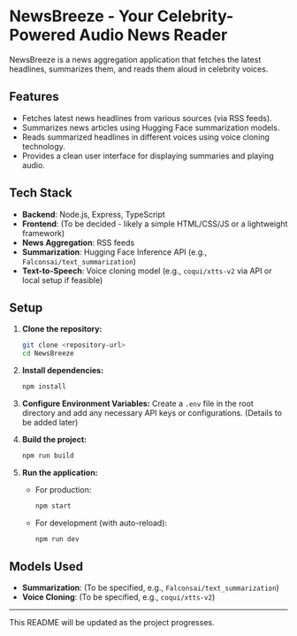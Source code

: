 # NewsBreeze - Your Celebrity-Powered Audio News Reader

NewsBreeze is a news aggregation application that fetches the latest headlines, summarizes them, and reads them aloud in celebrity voices.

## Features

- Fetches latest news headlines from various sources (via RSS feeds).
- Summarizes news articles using Hugging Face summarization models.
- Reads summarized headlines in different voices using voice cloning technology.
- Provides a clean user interface for displaying summaries and playing audio.

## Tech Stack

- **Backend**: Node.js, Express, TypeScript
- **Frontend**: (To be decided - likely a simple HTML/CSS/JS or a lightweight framework)
- **News Aggregation**: RSS feeds
- **Summarization**: Hugging Face Inference API (e.g., `Falconsai/text_summarization`)
- **Text-to-Speech**: Voice cloning model (e.g., `coqui/xtts-v2` via API or local setup if feasible)

## Setup

1.  **Clone the repository:**

    ```bash
    git clone <repository-url>
    cd NewsBreeze
    ```

2.  **Install dependencies:**

    ```bash
    npm install
    ```

3.  **Configure Environment Variables:**
    Create a `.env` file in the root directory and add any necessary API keys or configurations. (Details to be added later)

4.  **Build the project:**

    ```bash
    npm run build
    ```

5.  **Run the application:**
    - For production:
      ```bash
      npm start
      ```
    - For development (with auto-reload):
      ```bash
      npm run dev
      ```

## Models Used

- **Summarization**: (To be specified, e.g., `Falconsai/text_summarization`)
- **Voice Cloning**: (To be specified, e.g., `coqui/xtts-v2`)

---

This README will be updated as the project progresses.
